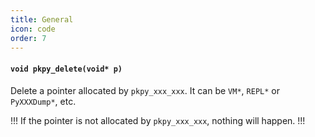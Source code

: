 ```yaml
---
title: General
icon: code
order: 7
---
```

#### `void pkpy_delete(void* p)`

Delete a pointer allocated by `pkpy_xxx_xxx`.
It can be `VM*`, `REPL*` or `PyXXXDump*`, etc.

!!!
If the pointer is not allocated by `pkpy_xxx_xxx`, nothing will happen.
!!!